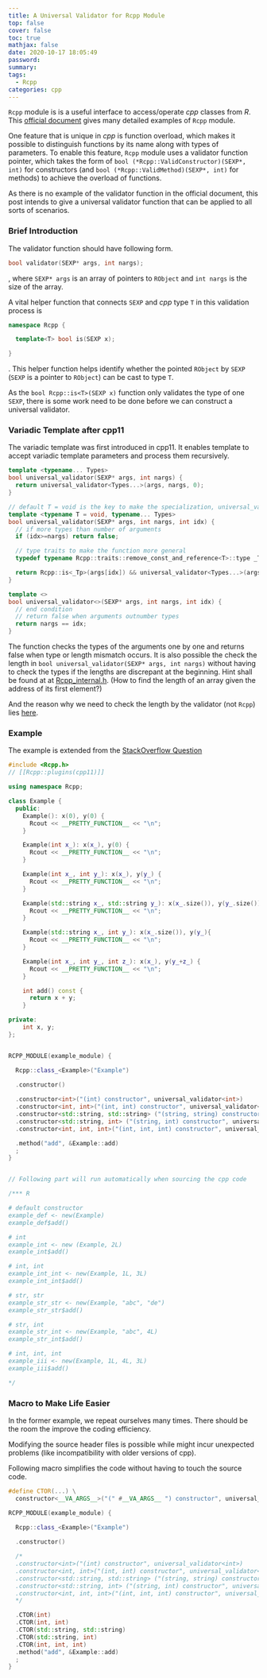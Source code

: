 ```yaml
---
title: A Universal Validator for Rcpp Module
top: false
cover: false
toc: true
mathjax: false
date: 2020-10-17 18:05:49
password:
summary:
tags:
  - Rcpp
categories: cpp
---
```



`Rcpp` module is is a useful interface to access/operate *cpp* classes from *R*. This [official document](https://cran.r-project.org/web/packages/Rcpp/vignettes/Rcpp-modules.pdf) gives many detailed examples of `Rcpp` module.


One feature that is unique in *cpp* is function overload, which makes it possible to distinguish functions by its name along with types of parameters. To enable this feature, `Rcpp` module uses a validator function pointer, which takes the form of `bool (*Rcpp::ValidConstructor)(SEXP*, int)` for constructors (and `bool (*Rcpp::ValidMethod)(SEXP*, int)` for methods) to achieve the overload of functions.

As there is no example of the validator function in the official document, this post intends to give a universal validator function that can be applied to all sorts of scenarios.


### Brief Introduction

The validator function should have following form.

```cpp
bool validator(SEXP* args, int nargs);
```

, where `SEXP* args` is an array of pointers to `RObject` and `int nargs` is the size of the array.

A vital helper function that connects `SEXP` and *cpp* type `T` in this validation process is
```cpp
namespace Rcpp {

  template<T> bool is(SEXP x);

} 
```
. This helper function helps identify whether the pointed `RObject` by `SEXP` (`SEXP` is a pointer to `RObject`) can be cast to type `T`.


As the `bool Rcpp::is<T>(SEXP x)` function only validates the type of one `SEXP`, there is some work need to be done before we can construct a universal validator.


### Variadic Template after cpp11

The variadic template was first introduced in cpp11. It enables template to accept variadic template parameters and process them recursively.


```cpp
template <typename... Types>
bool universal_validator(SEXP* args, int nargs) {
  return universal_validator<Types...>(args, nargs, 0);
}

// default T = void is the key to make the specialization, universal_validator<>(), possible.
template <typename T = void, typename... Types>
bool universal_validator(SEXP* args, int nargs, int idx) {
  // if more types than number of arguments
  if (idx>=nargs) return false;

  // type traits to make the function more general
  typedef typename Rcpp::traits::remove_const_and_reference<T>::type _Tp;

  return Rcpp::is<_Tp>(args[idx]) && universal_validator<Types...>(args, nargs, idx+1);
}

template <>
bool universal_validator<>(SEXP* args, int nargs, int idx) {
  // end condition
  // return false when arguments outnumber types
  return nargs == idx;
}
```

The function checks the types of the arguments one by one and returns false when type or length mismatch occurs. It is also possible the check the length in `bool universal_validator(SEXP* args, int nargs)` without having to check the types if the lengths are discrepant at the beginning. Hint shall be found at at [Rcpp_internal.h](https://github.com/RcppCore/Rcpp/blob/master/src/internal.h#L39). (How to find the length of an array given the address of its first element?)

And the reason why we need to check the length by the validator (not `Rcpp`) lies [here](https://github.com/RcppCore/Rcpp/blob/master/inst/include/Rcpp/module/class.h#L123).

### Example

The example is extended from the [StackOverflow Question](https://stackoverflow.com/questions/42579207/rcpp-modules-validator-function-for-exposed-constructors-with-same-number-of-pa/64289849#64289849)


```cpp
#include <Rcpp.h>
// [[Rcpp::plugins(cpp11)]]

using namespace Rcpp;

class Example {
  public:
    Example(): x(0), y(0) {
      Rcout << __PRETTY_FUNCTION__ << "\n";
    }

    Example(int x_): x(x_), y(0) {
      Rcout << __PRETTY_FUNCTION__ << "\n";
    }

    Example(int x_, int y_): x(x_), y(y_) {
      Rcout << __PRETTY_FUNCTION__ << "\n";
    }

    Example(std::string x_, std::string y_): x(x_.size()), y(y_.size()) {
      Rcout << __PRETTY_FUNCTION__ << "\n";
    }

    Example(std::string x_, int y_): x(x_.size()), y(y_){
      Rcout << __PRETTY_FUNCTION__ << "\n";
    }

    Example(int x_, int y_, int z_): x(x_), y(y_+z_) {
      Rcout << __PRETTY_FUNCTION__ << "\n";
    }

    int add() const { 
      return x + y; 
    }

private:
    int x, y;
};


RCPP_MODULE(example_module) {

  Rcpp::class_<Example>("Example")
  
  .constructor()

  .constructor<int>("(int) constructor", universal_validator<int>)
  .constructor<int, int>("(int, int) constructor", universal_validator<int, int>)
  .constructor<std::string, std::string> ("(string, string) constructor", universal_validator<std::string, std::string>)
  .constructor<std::string, int> ("(string, int) constructor", universal_validator<std::string, int>)
  .constructor<int, int, int>("(int, int, int) constructor", universal_validator<int, int, int>)

  .method("add", &Example::add)
  ;
}


// Following part will run automatically when sourcing the cpp code

/*** R

# default constructor
example_def <- new(Example)
example_def$add()

# int
example_int <- new (Example, 2L)
example_int$add()

# int, int
example_int_int <- new(Example, 1L, 3L) 
example_int_int$add()

# str, str
example_str_str <- new(Example, "abc", "de")
example_str_str$add()

# str, int
example_str_int <- new(Example, "abc", 4L)
example_str_int$add()

# int, int, int
example_iii <- new(Example, 1L, 4L, 3L)
example_iii$add()

*/
```


### Macro to Make Life Easier

In the former example, we repeat ourselves many times. There should be the room the improve the coding efficiency.

Modifying the source header files is possible while might incur unexpected problems (like incompatibility with older versions of cpp).

Following macro simplifies the code without having to touch the source code.


```cpp
#define CTOR(...) \
  constructor<__VA_ARGS__>("(" #__VA_ARGS__ ") constructor", universal_validator<__VA_ARGS__>)

RCPP_MODULE(example_module) {

  Rcpp::class_<Example>("Example")
  
  .constructor()

  /*
  .constructor<int>("(int) constructor", universal_validator<int>)
  .constructor<int, int>("(int, int) constructor", universal_validator<int, int>)
  .constructor<std::string, std::string> ("(string, string) constructor", universal_validator<std::string, std::string>)
  .constructor<std::string, int> ("(string, int) constructor", universal_validator<std::string, int>)
  .constructor<int, int, int>("(int, int, int) constructor", universal_validator<int, int, int>)
  */

  .CTOR(int)
  .CTOR(int, int)
  .CTOR(std::string, std::string)
  .CTOR(std::string, int)
  .CTOR(int, int, int)
  .method("add", &Example::add)
  ;
}
```
